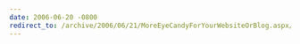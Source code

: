 ```yaml
---
date: 2006-06-20 -0800
redirect_to: /archive/2006/06/21/MoreEyeCandyForYourWebsiteOrBlog.aspx/
---
```

